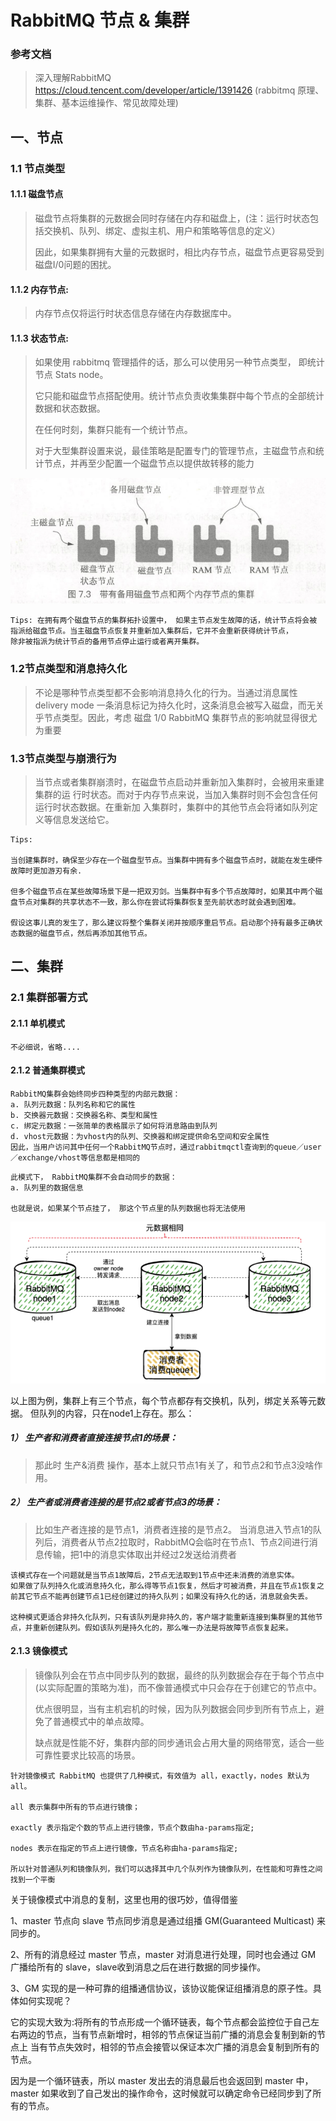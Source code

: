 # RabbitMQ 节点 & 集群

### 参考文档
> 深入理解RabbitMQ 
> https://cloud.tencent.com/developer/article/1391426 (rabbitmq 原理、集群、基本运维操作、常见故障处理)

## 一、节点

### 1.1 节点类型

#### 1.1.1 磁盘节点
> 磁盘节点将集群的元数据会同时存储在内存和磁盘上，(注：运行时状态包括交换机、队列、绑定、虚拟主机、用户和策略等信息的定义）
> 
> 因此，如果集群拥有大量的元数据时，相比内存节点，磁盘节点更容易受到磁盘I/0问题的困扰。

#### 1.1.2 内存节点:
> 内存节点仅将运行时状态信息存储在内存数据库中。

#### 1.1.3 状态节点:
> 如果使用 rabbitmq 管理插件的话，那么可以使用另一种节点类型， 即统计节点 Stats node。 
> 
> 它只能和磁盘节点搭配使用。统计节点负责收集集群中每个节点的全部统计数据和状态数据。
> 
> 在任何时刻，集群只能有一个统计节点。
> 
>对于大型集群设置来说，最佳策略是配置专门的管理节点，主磁盘节点和统计节点，并再至少配置一个磁盘节点以提供故转移的能力

![img.png](../img/cluster_node.png)

```
Tips: 在拥有两个磁盘节点的集群拓扑设置中， 如果主节点发生故障的话，统计节点将会被
指派给磁盘节点。当主磁盘节点恢复并重新加入集群后，它并不会重新获得统计节点，
除非被指派为统计节点的备用节点停止运行或者离开集群。
```

### 1.2节点类型和消息持久化
> 不论是哪种节点类型都不会影响消息持久化的行为。当通过消息属性 delivery
mode 一条消息标记为持久化时，这条消息会被写入磁盘，而无关乎节点类型。因此，考虑
磁盘 1/0 RabbitMQ 集群节点的影响就显得很尤为重要

### 1.3节点类型与崩溃行为

> 当节点或者集群崩溃时，在磁盘节点启动并重新加入集群时，会被用来重建集群的运
行时状态。而对于内存节点来说，当加入集群时则不会包含任何运行时状态数据。在重新加
入集群时，集群中的其他节点会将诸如队列定义等信息发送给它。

```
Tips:

当创建集群时，确保至少存在一个磁盘型节点。当集群中拥有多个磁盘节点时，就能在发生硬件故障时更加游刃有余.
 
但多个磁盘节点在某些故障场景下是一把双刃剑。当集群中有多个节点故障时，如果其中两个磁盘节点对集群的共享状态不一致，那么你在尝试将集群恢复至先前状态时就会遇到困难。

假设这事儿真的发生了，那么建议将整个集群关闭并按顺序重启节点。启动那个持有最多正确状态数据的磁盘节点，然后再添加其他节点。
```

## 二、集群

### 2.1 集群部署方式

#### 2.1.1 单机模式
```
不必细说，省略....
```

#### 2.1.2 普通集群模式

```
RabbitMQ集群会始终同步四种类型的内部元数据：
a. 队列元数据：队列名称和它的属性
b. 交换器元数据：交换器名称、类型和属性
c. 绑定元数据：一张简单的表格展示了如何将消息路由到队列
d. vhost元数据：为vhost内的队列、交换器和绑定提供命名空间和安全属性
因此，当用户访问其中任何一个RabbitMQ节点时，通过rabbitmqctl查询到的queue／user／exchange/vhost等信息都是相同的
```

```
此模式下， RabbitMQ集群不会自动同步的数据：
a. 队列里的数据信息

也就是说，如果某个节点挂了， 那这个节点里的队列数据也将无法使用
```

![img.png](../img/normal_cluster.png)

以上图为例，集群上有三个节点，每个节点都存有交换机，队列，绑定关系等元数据。 但队列的内容，只在node1上存在。那么：

##### 1） 生产者和消费者直接连接节点1的场景：

> 那此时 生产&消费 操作，基本上就只节点1有关了，和节点2和节点3没啥作用。 

##### 2） 生产者或消费者连接的是节点2或者节点3的场景：

> 比如生产者连接的是节点1，消费者连接的是节点2。 当消息进入节点1的队列后，消费者从节点2拉取时，RabbitMQ会临时在节点1、节点2间进行消息传输，把1中的消息实体取出并经过2发送给消费者

```
该模式存在一个问题就是当节点1故障后，2节点无法取到1节点中还未消费的消息实体。
如果做了队列持久化或消息持久化，那么得等节点1恢复，然后才可被消费，并且在节点1恢复之前其它节点不能再创建节点1已经创建过的持久队列；如果没有持久化的话，消息就会失丢。

这种模式更适合非持久化队列，只有该队列是非持久的，客户端才能重新连接到集群里的其他节点，并重新创建队列。假如该队列是持久化的，那么唯一办法是将故障节点恢复起来。
```

#### 2.1.3 镜像模式

> 镜像队列会在节点中同步队列的数据，最终的队列数据会存在于每个节点中(以实际配置的策略为准)，而不像普通模式中只会存在于创建它的节点中。
>
> 优点很明显，当有主机宕机的时候，因为队列数据会同步到所有节点上，避免了普通模式中的单点故障。
>
> 缺点就是性能不好，集群内部的同步通讯会占用大量的网络带宽，适合一些可靠性要求比较高的场景。

```
针对镜像模式 RabbitMQ 也提供了几种模式，有效值为 all，exactly，nodes 默认为 all。

all 表示集群中所有的节点进行镜像；

exactly 表示指定个数的节点上进行镜像，节点个数由ha-params指定;

nodes 表示在指定的节点上进行镜像，节点名称由ha-params指定;

所以针对普通队列和镜像队列，我们可以选择其中几个队列作为镜像队列，在性能和可靠性之间找到一个平衡
```

关于镜像模式中消息的复制，这里也用的很巧妙，值得借鉴

1、master 节点向 slave 节点同步消息是通过组播 GM(Guaranteed Multicast) 来同步的。

2、所有的消息经过 master 节点，master 对消息进行处理，同时也会通过 GM 广播给所有的 slave，slave收到消息之后在进行数据的同步操作。

3、GM 实现的是一种可靠的组播通信协议，该协议能保证组播消息的原子性。具体如何实现呢？

它的实现大致为:将所有的节点形成一个循环链表，每个节点都会监控位于自己左右两边的节点，当有节点新增时，相邻的节点保证当前广播的消息会复制到新的节点上 当有节点失效时，相邻的节点会接管以保证本次广播的消息会复制到所有的节点。

因为是一个循环链表，所以 master 发出去的消息最后也会返回到 master 中，master 如果收到了自己发出的操作命令，这时候就可以确定命令已经同步到了所有的节点。